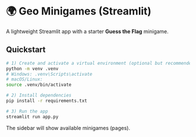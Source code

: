 # 🌍 Geo Minigames (Streamlit)

A lightweight Streamlit app with a starter **Guess the Flag** minigame.

## Quickstart

```bash
# 1) Create and activate a virtual environment (optional but recommended)
python -m venv .venv
# Windows: .venv\Scripts\activate
# macOS/Linux:
source .venv/bin/activate

# 2) Install dependencies
pip install -r requirements.txt

# 3) Run the app
streamlit run app.py
```

The sidebar will show available minigames (pages).
